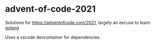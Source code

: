 # advent-of-code-2021

Solutions for https://adventofcode.com/2021, largely an excuse to learn [golang](https://go.dev/)

Uses a vscode devcontainer for dependencies.

